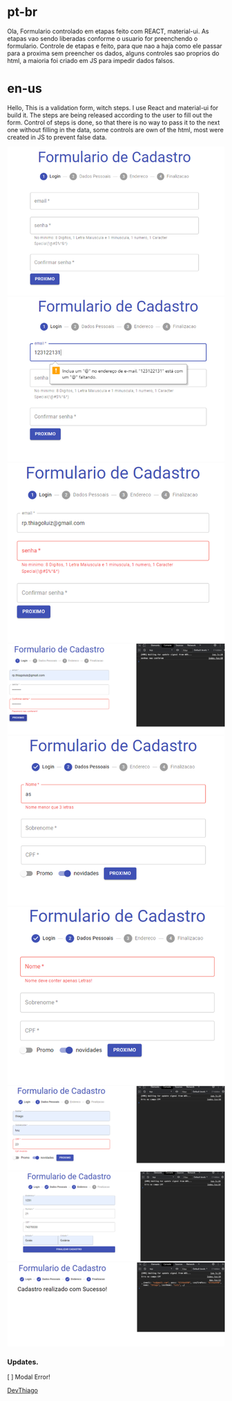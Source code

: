 # pt-br

Ola,
   Formulario controlado em etapas feito com REACT, material-ui.
   As etapas vao sendo liberadas conforme o usuario for preenchendo o formulario. 
    Controle de etapas e feito, para que nao a haja como ele passar para a proxima sem preencher os dados, alguns controles sao proprios do html, a maioria foi criado em JS para impedir dados falsos.


# en-us

Hello,
   This is a validation form, witch steps. I use React and material-ui for build it. 
   The steps are being released according to the user to fill out the form.
     Control of steps is done, so that there is no way to pass it to the next one without filling in the data, some controls are own of the html, most were created in JS to prevent false data.

![](./ImgRead.ME/01.png)
![](./ImgRead.ME/02.png)
![](./ImgRead.ME/03ErrorPW.png)
![](./ImgRead.ME/04ErrorCfPW.png)
![](./ImgRead.ME/05ErrorName.png)
![](./ImgRead.ME/05ErrorName02.png)
![](./ImgRead.ME/06ErrorCpf.png)
![](./ImgRead.ME/07.png)
![](./ImgRead.ME/08.png)


### Updates.
[ ] Modal Error!


[DevThiago](https://devthiagoluiz.com.br/)
